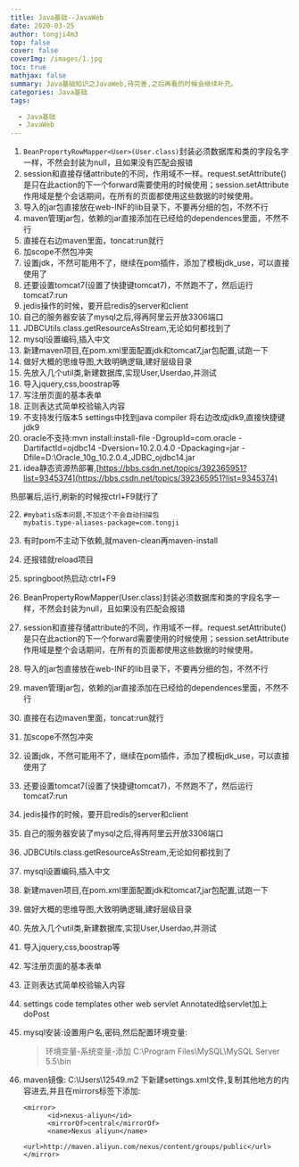 ```yaml
---
title: Java基础--JavaWeb
date: 2020-03-25
author: tongji4m3
top: false
cover: false
coverImg: /images/1.jpg
toc: true
mathjax: false
summary: Java基础知识之JavaWeb,待完善,之后再看的时候会继续补充。
categories: Java基础
tags:

  - Java基础
  - JavaWeb
---
```


1. `BeanPropertyRowMapper<User>(User.class)`封装必须数据库和类的字段名字一样，不然会封装为null，且如果没有匹配会报错
2. session和直接存储attribute的不同，作用域不一样。request.setAttribute()是只在此action的下一个forward需要使用的时候使用；session.setAttribute 作用域是整个会话期间，在所有的页面都使用这些数据的时候使用。
3. 导入的jar包直接放在web-INF的lib目录下，不要再分细的包，不然不行
4. maven管理jar包，依赖的jar直接添加在已经给的dependences里面，不然不行
5. 直接在右边maven里面，toncat:run就行
6. 加scope不然包冲突
7. 设置jdk，不然可能用不了，继续在pom插件，添加了模板jdk_use，可以直接使用了
8. 还要设置tomcat7(设置了快捷键tomcat7)，不然跑不了，然后运行 tomcat7:run
9. jedis操作的时候，要开启redis的server和client
10. 自己的服务器安装了mysql之后,得再阿里云开放3306端口
11. JDBCUtils.class.getResourceAsStream,无论如何都找到了
12. mysql设置编码,插入中文
13. 新建maven项目,在pom.xml里面配置jdk和tomcat7,jar包配置,试跑一下
14. 做好大概的思维导图,大致明确逻辑,建好层级目录
15. 先放入几个util类,新建数据库,实现User,Userdao,并测试
16. 导入jquery,css,boostrap等
17. 写注册页面的基本表单
18. 正则表达式简单校验输入内容
19. 不支持发行版本5 settings中找到java compiler 将右边改成jdk9,直接快捷键jdk9
20. oracle不支持:mvn install:install-file -DgroupId=com.oracle -DartifactId=ojdbc14 -Dversion=10.2.0.4.0 -Dpackaging=jar -Dfile=D:\Oracle_10g_10.2.0.4_JDBC_ojdbc14.jar
21. idea静态资源热部署,[https://bbs.csdn.net/topics/392365951?list=9345374](https://bbs.csdn.net/topics/392365951?list=9345374)

热部署后,运行,刷新的时候按ctrl+F9就行了

22. ```
	#mybatis版本问题,不加这个不会自动扫描包
	mybatis.type-aliases-package=com.tongji
	```

23. 有时pom不主动下依赖,就maven-clean再maven-install

24. 还报错就reload项目

25. springboot热启动:ctrl+F9

26. BeanPropertyRowMapper<User>(User.class)封装必须数据库和类的字段名字一样，不然会封装为null，且如果没有匹配会报错

27. session和直接存储attribute的不同，作用域不一样。request.setAttribute()是只在此action的下一个forward需要使用的时候使用；session.setAttribute 作用域是整个会话期间，在所有的页面都使用这些数据的时候使用。

28. 导入的jar包直接放在web-INF的lib目录下，不要再分细的包，不然不行

29. maven管理jar包，依赖的jar直接添加在已经给的dependences里面，不然不行

30. 直接在右边maven里面，toncat:run就行

31. 加scope不然包冲突

32. 设置jdk，不然可能用不了，继续在pom插件，添加了模板jdk_use，可以直接使用了

33. 还要设置tomcat7(设置了快捷键tomcat7)，不然跑不了，然后运行 tomcat7:run

34. jedis操作的时候，要开启redis的server和client

35. 自己的服务器安装了mysql之后,得再阿里云开放3306端口

36. JDBCUtils.class.getResourceAsStream,无论如何都找到了

37. mysql设置编码,插入中文

38. 新建maven项目,在pom.xml里面配置jdk和tomcat7,jar包配置,试跑一下

39. 做好大概的思维导图,大致明确逻辑,建好层级目录

40. 先放入几个util类,新建数据库,实现User,Userdao,并测试

41. 导入jquery,css,boostrap等

42. 写注册页面的基本表单

43. 正则表达式简单校验输入内容

44. settings code templates other web servlet Annotated给servlet加上doPost

45. mysql安装:设置用户名,密码,然后配置环境变量:

	> 环境变量-系统变量-添加 C:\Program Files\MySQL\MySQL Server 5.5\bin

46. maven镜像: C:\Users\12549\.m2 下新建settings.xml文件,复制其他地方的内容进去,并且在mirrors标签下添加:

	```
	<mirror>
	      <id>nexus-aliyun</id>
	      <mirrorOf>central</mirrorOf>
	      <name>Nexus aliyun</name>
	      <url>http://maven.aliyun.com/nexus/content/groups/public</url>
	</mirror>
	
	```

	